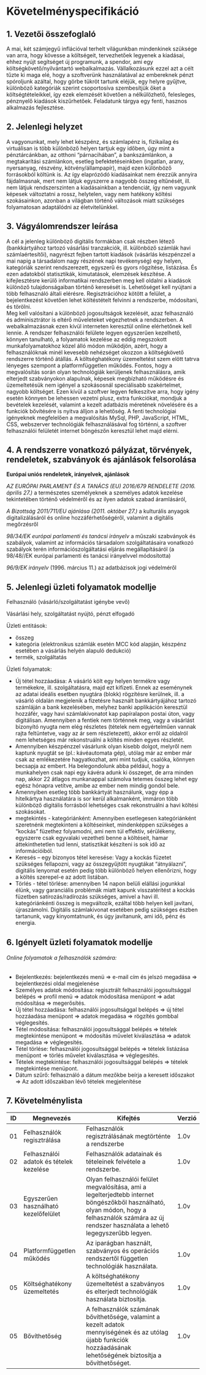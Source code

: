 # Követelményspecifikáció

## 1. Vezetői összefoglaló

A mai, két számjegyű inflációval terhelt világunkban mindenkinek szüksége van arra, hogy kövesse a költségeit, tervezhetőek legyenek a kiadásai, ehhez nyújt segítséget új programunk, a spendor, ami egy költségkövető/nyilvántartó webalkalmazás.
Vállalkozásunk ezzel azt a célt tűzte ki maga elé, hogy a szoftverünk használatával az embereknek pénzt spóroljunk azáltal, hogy görbe tükröt tartunk eléjük, egy helyre gyűjtve, különböző kategóriák szerint csoportosíva szembesítjük őket a költségtételeikkel, így ezek elemzését követően a nélkülözhető, felesleges, pénznyelő kiadások kiszűrhetőek.
Feladatunk tárgya egy fenti, hasznos alkalmazás fejlesztése.

## 2. Jelenlegi helyzet

A vagyonunkat, mely lehet készpénz, és számlapénz is, fizikailag és virtuálisan is több különböző helyen tartjuk egy időben, úgy mint a pénztárcánkban, az otthoni “párnacihában”, a bankszámlánkon, a megtakarítási számlánkon, esetleg befektetéseinkben (ingatlan, arany, nyersanyag, részvény, kötvény/állampapír), majd ezen különböző forrásokból költünk is. 
Az így elaprózódó kiadásainkat nem érezzük annyira fájdalmasnak, mert nem látjuk egyszerre a nagyobb összeg eltűnését, ill. nem látjuk rendszerszinten a kiadásainkban a tendenciát, így nem vagyunk képesek változtatni a rossz, helytelen, vagy nem hatékony költési szokásainkon, azonban a világban történő változások miatt szükséges folyamatosan adaptálódni az életvitelünkkel. 

## 3. Vágyálomrendszer leírása
A cél a jelenleg különböző digitális formákban csak részben létező (bankkártyához tartozó vásárlási tranzakciók, ill. különböző számlák havi számlaértesítői), nagyrészt fejben tartott kiadások (vásárlás készpénzzel a mai napig a társadalom nagy részének napi tevékenység) egy helyen, kategóriák szerint rendszerezett, egyszerű és gyors rögzítése, listázása. És ezen  adatokból statisztikák, kimutatások, elemzések készítése.
A kifejlesztésre kerülő informatikai rendszerben meg kell oldalni a kiadások különöző tulajdonságaiban történő keresését is.
Lehetőséget kell nyújtani a több felhasználó általi elérésre. Regisztrációhoz kötött a felület, a bejelentkezést követően lehet költéstételt felvinni a rendszerbe, módosítani, és törölni.  
Meg kell valósítani a különböző jogosultságok kezelését, azaz felhasználó és adminisztrátor is eltérő műveleteket végezhetnek a rendszerben.
A webalkalmazásnak ezen kívül interneten keresztül online elérhetőnek kell lennie. 
A rendszer felhasználói felülete legyen egyszerűen kezelhető, könnyen tanulható, a folyamatok kezelése az eddig megszokott munkafolyamatokhoz közel álló módon működjön, azért, hogy a felhasználóknak minél kevesebb nehézséget okozzon a költségkövető rendszerre történő átállás.
A költséghatékony üzemeltetést szem elött tatrva lényeges szempont a platformfüggetlen működés.
Fontos, hogy a megvalósítás során olyan technológiák kerüljenek felhasználásra, amik elterjedt szabványokon alapulnak, képesek megbízható működésre és üzemeltetésük nem igényel a szokásosnál speciálisabb szakértelmet, nagyobb költséget.
Ezen kívül a szoftver legyen felkeszítve arra, hogy igény esetén könnyen be lehessen vezetni plusz, extra funkciókat, mondjuk a bevételek kezelését, valamint a kezelt adatbázis méretének növelésére és a funkciók bővítésére is nyitva álljon a lehetőség.
A fenti technológiai igényeknek megfelelően a megvalósítás MySql, PHP, JavaScript, HTML, CSS, webszerver technológiák felhasználásával fog történni, a szoftver felhasználói felületét internet böngészőn keresztül lehet majd elérni.

## 4. A rendszerre vonatkozó pályázat, törvények, rendeletek, szabványok és ajánlások felsorolása

**Európai uniós rendeletek, irányelvek, ajánlások**

*AZ EURÓPAI PARLAMENT ÉS A TANÁCS (EU) 2016/679 RENDELETE (2016. április 27.)* a természetes személyeknek a személyes adatok kezelése tekintetében történő védelméről és az ilyen adatok szabad áramlásáról,

*A Bizottság 2011/711/EU ajánlása (2011. október 27.)* a kulturális anyagok digitalizálásáról és online hozzáférhetőségéről, valamint a digitális megőrzésről

*98/34/EK európai parlamenti és tanácsi irányelv* a műszaki szabványok és szabályok, valamint az információs társadalom szolgáltatásaira vonatkozó szabályok terén információszolgáltatási eljárás megállapításáról (a 98/48//EK európai parlamenti és tanácsi irányelvvel módosította)

*96/9/EK irányelv* (1996. március 11.) az adatbázisok jogi védelméről

## 5. Jelenlegi üzleti folyamatok modellje
Felhasználó (vásárló/szolgáltatást igénybe vevő) 	

Vásárlási hely, szolgáltatást nyújtó, pénzt elfogadó

Üzleti entitások: 		
-	összeg
-	kategória (elektronikus számlák esetén MCC kód alapján, készpénz esetében a vásárlás helyén alapuló dedukció)
-	termék, szolgáltatás

Üzleti folyamatok: 	
-	Új tétel hozzáadása: A vásárló költ egy helyen termékre vagy termékekre, ill. szolgáltatásra, majd ezt kifizeti. Ennek az eseménynek az adatai ideális esetben nyugtára (blokk) rögzítésre kerülnek, ill. a vásárló oldalán megjelenik a fizetésre használt bankkártyájához tartozó számláján a bank kezelésében, melyhez banki applikáción keresztül hozzáfér, vagy havi számlakivonatot kap papíralapon postai úton, vagy digitálisan. Amennyiben a fentiek nem történnek meg, vagy a vásárlást bizonyító nyugta nem elég részletes (tételek nem egyértelműen vannak rajta feltüntetve, vagy az ár sem részletezett), akkor erről az oldalról nem lehetséges már rekonstruálni a költés minden egyes részletét.  
- Amennyiben készpénzzel vásárlunk olyan kisebb dolgot, melyről nem kaptunk nyugtát se (pl.: kávéautomata gép), utólag már az ember már csak az emlékezetére hagyatkozhat, ami mint tudjuk, csalóka, könnyen becsapja az embert. Ha belegondolunk abba például, hogy a munkahelyen csak napi egy kávéra adunk ki összeget, de arra minden nap, akkor 22 átlagos munkanappal számolva tetemes összeg lehet egy egész hónapra vetítve, amibe az ember nem mindig gondol bele.  
-	Amennyiben esetleg több bankkártyát használunk, vagy épp a hitelkártya használatára is sor kerül alkalmanként, immáron több különböző digitális forrásból lehetséges csak rekonstruálni a havi költési szokásokat.
-	megtekintés - kategóriánként: Amennyiben esetlegesen kategóriánként szeretnénk megtekinteni a költéseinket, mindenképpen szükséges a “kockás” füzethez folyamodni, ami nem túl effektív, sérülékeny, egyszerre csak egyvalaki vezetheti benne a költéseit, hamar áttekinthetetlen tud lenni, statisztikát készíteni is sok idő az információiból.
-	Keresés – egy bizonyos tétel keresése: Vagy a kockás füzetet szükséges fellapozni, vagy az összegyűjtött nyugtákat “átnyálazni”, digitális lenyomat esetén pedig több különböző helyen ellenőrizni, hogy a költés szerepel-e az adott listában. 
-	Törlés - tétel törlése: amennyiben 14 napon belüli elállási jogunkkal élünk, vagy garanciális problémák miatt kapunk visszatérítést a kockás füzetben satírozás/radírozás szükséges, amivel a havi ill. kategóriánkénti összeg is megváltozik, ezáltal több helyen kell javítani, újraszámolni. Digitális számlakivonat esetében pedig szükséges észben tartanunk, vagy kinyomtatnunk, és úgy javítanunk, ami idő, pénz és energia.

## 6. Igényelt üzleti folyamatok modellje

###### Online folyamatok a felhasználók számára:
- Bejelentkezés: bejelentkezés menü => e-mail cím és jelszó megadása => bejelentkezési oldal megjelenése
- Személyes adatok módosítása: regisztrált felhasználói jogosultsággal belépés => profil menü => adatok módosítása menüpont => adat módosítása => megerősítés.
- Új tétel hozzáadása: felhasználói jogosultsággal belépés => új tétel hozzáadása menüpont => adatok megadása => rögzítés gombbal véglegesítés.
- Tétel módosítása: felhasználói jogosultsággal belépés => tételek megtekintése menüpont => módosítás művelet kiválasztása => adatok megadása => véglegesítés.
- Tétel törlése: felhasználói jogosultsággal belépés => tételek listázása menüpont => törlés művelet kiválasztása => véglegesítés.
- Tételek megtekintése: felhasználói jogosultsággal belépés => tételek megtekintése menüpont.
- Dátum szűrő: felhasználó a dátum mezőkbe beírja a keresett időszakot =>  Az adott időszakban lévő tételek megjelenítése

## 7. Követelménylista

| ID  | Megnevezés                              | Kifejtés                                                                                                                                                                                             | Verzió |
| --- | --------------------------------------- | ---------------------------------------------------------------------------------------------------------------------------------------------------------------------------------------------------- | ------ |
| 01  | Felhasználók regisztrálása              | Felhasználók regisztrálásának megtörténte a rendszerbe                                                                                                                                               | 1.0v   |
| 02  | Felhasználói adatok és tételek kezelése | Felhasználók adatainak és tételeinek felvétele a rendszerbe.                                                                                                                                         | 1.0v   |
| 03  | Egyszerűen használható kezelőfelület    | Olyan felhasználói felület megvalósítása, ami a legelterjedtebb internet böngészőkből használható, olyan módon, hogy a felhasználók számára az új rendszer használata a lehető legegyszerűbb legyen. | 1.0v   |
| 04  | Platformfüggetlen működés               | Az iparágban használt, szabványos és operációs rendszertől független technológiák használata.                                                                                                        | 1.0v   |
| 05  | Költséghatékony üzemeltetés             | A költséghatékony üzemeltetést a szabványos és elterjedt technológiák használata biztosítja.                                                                                                         | 1.0v   |
| 05  | Bővíthetőség                            | A felhasználók számának bővíthetősége, valamint a kezelt adatok mennyiségének és az utólag újabb funkciók hozzáadásának lehetőségének biztosítja a bővíthetőséget.                                   | 1.0v   |
